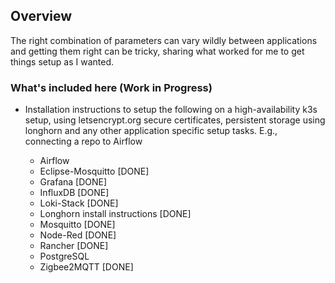 ## Overview

The right combination of parameters can vary wildly between applications and getting them right can be tricky, sharing what worked for me to get things setup as I wanted. 

### What's included here (Work in Progress)
* Installation instructions to setup the following on a high-availability k3s setup, using letsencrypt.org secure certificates, persistent storage using longhorn and any other application specific setup tasks. E.g., connecting a repo to Airflow 

    * Airflow 
    * Eclipse-Mosquitto [DONE]
    * Grafana [DONE]
    * InfluxDB [DONE]
    * Loki-Stack [DONE]
    * Longhorn install instructions [DONE]
    * Mosquitto [DONE]
    * Node-Red [DONE]
    * Rancher [DONE]
    * PostgreSQL 
    * Zigbee2MQTT [DONE]

